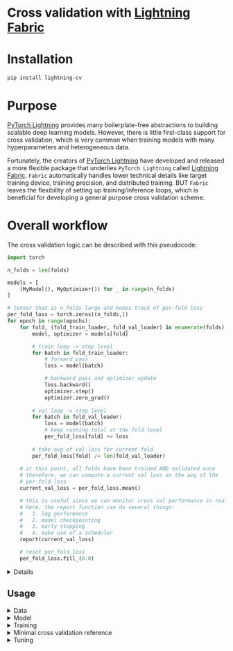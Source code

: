 **Cross validation with [Lightning Fabric](https://lightning.ai/docs/fabric/stable/)**
===========

# Installation
```bash
pip install lightning-cv
```

# Purpose
[PyTorch Lightning](https://lightning.ai/docs/pytorch/stable/) provides many boilerplate-free abstractions to building scalable deep learning models. However, there is little first-class support for cross validation, which is very common when training models with many hyperparameters and heterogeneous data.

Fortunately, the creators of [PyTorch Lightning](https://lightning.ai/docs/pytorch/stable/) have developed and released a more flexible package that underlies `PyTorch Lightning` called [Lightning Fabric](https://lightning.ai/docs/fabric/stable/). `Fabric` automatically handles lower technical details like target training device, training precision, and distributed training. BUT `Fabric` leaves the flexibility of setting up training/inference loops, which is beneficial for developing a general purpose cross validation scheme.

# Overall workflow
The cross validation logic can be described with this pseudocode:

```python
import torch

n_folds = len(folds)

models = [
    (MyModel(), MyOptimizer()) for _ in range(n_folds)
]

# tensor that is n_folds large and keeps track of per-fold loss
per_fold_loss = torch.zeros((n_folds,))
for epoch in range(epochs):
    for fold, (fold_train_loader, fold_val_loader) in enumerate(folds):
        model, optimizer = models[fold]

        # train loop -> step level
        for batch in fold_train_loader:
            # forward pass
            loss = model(batch)

            # backward pass and optimizer update
            loss.backward()
            optimizer.step()
            optimizer.zero_grad()
        
        # val loop -> step level
        for batch in fold_val_loader:
            loss = model(batch)
            # keep running total at the fold level
            per_fold_loss[fold] += loss
        
        # take avg of val loss for current fold
        per_fold_loss[fold] /= len(fold_val_loader)
    
    # at this point, all folds have been trained AND validated once
    # therefore, we can compute a current val loss as the avg of the
    # per-fold loss
    current_val_loss = per_fold_loss.mean()

    # this is useful since we can monitor cross val performance in real-time
    # here, the report function can do several things:
    #   1. log performance
    #   2. model checkpointing
    #   3. early stopping
    #   4. make use of a scheduler
    report(current_val_loss)

    # reset per_fold_loss
    per_fold_loss.fill_(0.0) 
```

<details>
  <summary>Details</summary>

## Fold Synchronization
Notably, this cross validation scheme **synchronizes all model folds at the epoch-level**. Unfortunately, this requires *k*-fold models to be held in memory simultaneously, which might be prohibitive for extremely large models. While looping over the training folds in the outermost loop could be optionally added and reduce the memory footprint, the current cross validation scheme offers greater flexibility.

The simplest benefit is that an individual cross validation run will be faster by a factor of ~*k* since each model fold is being trained within the epoch-level loop. However, a greater benefit of this approach is that this allows for early stopping of unpromising trials since the current validation metrics can be updated in real-time at the end of each epoch.

### Epoch level vs step level monitoring
Syncing folds at the epoch level means that techniques that *meaningfully* monitor current model performance **must** only operate at the **epoch** level. For example, schedulers can adjust the learning rate based on predefined strategies. The scheduler adjustment frequency, in normal workflows, can happen at the epoch or batch-step level. However, for this cross validation scheme, to ensure more comparable analysis across model folds, schedulers are only allowed to operate at the epoch level, so the learning rate is the same across all model folds.

A more explicit way to state this is that each training fold is not necessarily the same size, meaning that each training fold **could** take a different number of training steps. This becomes problematic when trying to monitor performance at the step level where the model folds are not synced.

The exception to this rule is when current performance is read without causing any meaningful updates. This occurs during metric logging and when a progress bar is used.

</details>

## Usage
<details>
  <summary>Data</summary>

The biggest change that needs to be made to existing workflows is to use a `lightning.LightningDataModule` subclass that has the method `train_val_dataloaders`. This method yields the train/val splits of the original dataset.

Convenience classes have been provided by this library:

```python
from typing import Any, Callable, Optional

import lightning as L
from torch.utils.data import Dataset

from lightning_cv._typing import CrossValidatorType

class _CrossValidationDataModule(L.LightningDataModule):
    def __init__(
        self,
        dataset: Dataset,
        batch_size: int,
        
        # pass a class type that implements the sklearn split API
        # ie calling the instance's .split() method yields train/val indices
        cross_validator: type[CrossValidatorType],
        # any init kwargs required to instantiate the cross_validator
        cross_validator_kwargs: dict[str, Any],

        # optional torch.utils.data.DataLoader collate_fn
        collate_fn: Optional[Callable] = None,
    ):
        super().__init__()
        # store other input args as attrs
        self.dataset = dataset
        self.batch_size = batch_size
        self._cross_validator = cross_validator
        self._cross_validator_kwargs = cross_validator_kwargs
        self.collate_fn = collate_fn
    
    # this method can be overridden for a general-use datamodule
    def setup(self, stage):
        # cross validation only needs the fit stage
        if stage == "fit":
            self.data_manager = self._cross_validator(**self._cross_validator_kwargs)

    def train_val_dataloaders(self):
        for train_idx, val_idx in self.data_manager.split():
            # convert train/val data indices into a DataLoader
            # actual impl depends on original dataset
            yield train_loader, val_loader
```
</details>

<details>
  <summary>Model</summary>

The model requirements are: 

| Requirement            | Method | Provided by `lightning.LightningModule` |
|------------------------|--------|-----------------------------------------|
| `training_step`        | Y      | Y                                       |
| `validation_step`      | Y      | Y                                       |
| `configure_optimizers` | Y      | Y                                       |
| `lr_scheduler_step`    | Y      | Y                                       |
| `train`                | Y      | Y                                       |
| `eval`                 | Y      | Y                                       |
| `fabric`               | N      | Y (technically, still need to set attr) |
| `estimated_steps`      | N      | N                                       |

## Extend existing models
Most of these method or attribute requirements are provided by creating models that are subclasses of the `lightning.LightningModule` class. A mixin class is provided that can handle the `fabric` and `estimated_steps` attributes to extend an existing `LightningModule`.

The `CrossValModuleMixin` provides the `estimated_steps` property and ensures that an instance of `lightning.Fabric` is passed.

TODO: mention pydantic model config

```diff
import lightning as L
+ from lightning_cv import CrossValModuleMixin

- class MyModel(L.LightningModule)
+ class MyModel(L.LightningModule, CrossValModuleMixin):
    def __init__(self, ...):
-       super().__init__(self)
+       L.LightningModule.__init__(self, ...)
+       CrossValModuleMixin.__init__(self, ...)
```

This way your model can be used with either the fully abstracted `lightning.Trainer` or the `lightning_cv.CrossValidationTrainer`.

## Create new models
Alternatively, if you are developing a new model from scratch, you can just subclass `CrossValModule`, which already subclasses `lightning.LightningModule` and the `CrossValModuleMixin`:

```python
from lightning_cv import CrossValModule:

class MyModel(CrossValModule):
    def __init__(self, ...):
        # handles L.LightningModule init and 
        # provides other api requirements
        super().__init__(...) 
        # custom init logic here
```
</details>

<details>
  <summary>Training</summary>

### Config
The `CrossValidationTrainer` can *only* be instantiated with a `pydantic` config model. `pydantic` models provide automatic type validation and safety guarantees that are useful for general purpose computing.

The config model looks like this. Most of these arguments get passed directly to `lightning.Fabric`, but several are general model training parameters that need to be tracked.

```python
from pydantic import BaseModel

class CrossValidationTrainerConfig(BaseModel):
    accelerator: Accelerators | Accelerator = "auto"
    strategy: Strategies | Strategy = "auto"
    devices: list[int] | str | int = "auto"
    precision: Precision | int = "32"
    plugins: Optional[str | Any] = None
    callbacks: Optional[list[Callback] | Callback] = None
    loggers: Optional[Logger | list[Logger]] = None
    max_epochs: int = 1000
    grad_accum_steps: int = 1
    limit_train_batches: Number = 1.0
    limit_val_batches: Number = 1.0
    validation_frequency: int = 1
    use_distributed_sampler: bool = True
    checkpoint_dir: Path = Path.cwd().joinpath("checkpoints")
    checkpoint_frequency: int = 1
    monitor: str = "val_loss"
```

You can instantiate the config model like this:

```python
from lightning_cv import CrossValidationTrainerConfig

# use defaults
trainer_config = CrossValidationTrainerConfig()

# change defaults
trainer_config = CrossValidationTrainerConfig(max_epochs=2)
```

### Trainer class
The trainer class (`CrossValidationTrainer`) only accepts two init arguments:
a model *type*, and the config instance.

Furthemore, the main method on the trainer is the `train_with_cross_validation`, which takes as input, a cross validation data module that has the `train_val_dataloaders` method, and a model config.

NOTE: Currently, the model config is also a `pydantic` model, but this requirement could be relaxed in the future.

```python
import lightning as L
from lightning_cv import CrossValidationTrainerConfig, CrossValModule

class CrossValidationTrainer:
    __fabric_keys__ = {
        "accelerator",
        "strategy",
        "devices",
        "precision",
        "plugins",
        "callbacks",
        "loggers",
    }

    def __init__(
        self, 
        model_type: type[CrossValModule], 
        config: CrossValidationTrainerConfig,
    ):  
        self.model_type
        self.config = config
        self.fabric = L.Fabric(**self.config.model_dump(include=self.__fabric_keys__))

        # other init logic

    def train_with_cross_validation(self, datamodule, model_config):
        # this method setups up k-fold models
        # then does the cross validation loop described in the 
        # `Overall workflow` section above
```

### Callbacks
`PyTorch Lightning` has predefined hooks that enable custom logic to be applied at various steps of the train/inference loop. In `Lightning Fabric`, no predefined hooks are automatically available, which provides authors flexibility of of defining what hooks are available.

The following hooks are available when using the `CrossValidationTrainer`:

| Hook                               | Called                                                               |
|------------------------------------|----------------------------------------------------------------------|
| on_train_start                     | **only once** when at the beginning of `train_with_cross_validation` |
| on_train_end                       | **only once** when at the end of `train_with_cross_validation`       |
| on_train_fold_start                | **per epoch** before the fold level loops                            |
| on_train_fold_end                  | **per epoch** after the fold level loops                             |
| on_train_epoch_start_per_fold      | **per epoch per fold** before batch level loops                      |
| on_train_epoch_end_per_fold        | **per epoch per fold** after batch level loops                       |
| on_train_batch_start_per_fold      | **per batch** before forward/backward, logging, etc                  |
| on_train_batch_end_per_fold        | **per batch** after forward/backward, logging, etc                   |
| on_before_optimizer_step           | **per batch** before `optimizer.step`                                |
| on_before_zero_grad                | **per batch** before `optimizer.zero_grad`                           |
| on_validation_start_per_fold       | **per epoch per fold** before batch level loops                      |
| on_validation_end_per_fold         | **per epoch per fold** after batch level loops                       |
| on_before_log_metrics              | **per batch** before metrics are logged during BOTH train/val loops  |
| on_validation_batch_start_per_fold | **per batch** before validation metrics are obtained                 |
| on_validation_batch_end_per_fold   | **per batch** after validation metrics are obtained                  |
| on_before_backward                 | **per batch** before `loss.backward`                                 |
| on_after_backward                  | **per batch** after `loss.backward`                                  |

A callback base class has been provided to to enable the hooks for any method. The `lightning_cv.callbacks.Callback` MUST be used to provide the hooks, since the `pydantic` trainer config will only accept subclasses of this exact class. 

An example callback to summarize model parameters that relies on a `lightning` function:

```python
import sys
from typing import cast

import lightning_cv as lcv
from lightning.pytorch.utilities.model_summary.model_summary import summarize


class ModelSummary(lcv.callbacks.Callback):
    def __init__(self, max_depth: int = 1):
        self.max_depth = max_depth

    # we only need to generate the model summary once at the beginning of cross validation
    def on_train_start(self, trainer: lcv.CrossValidationTrainer):
        model = trainer.fold_manager[0].model
        summary = summarize(model, max_depth=self.max_depth)
        sys.stderr.write(repr(summary))

    def __repr__(self) -> str:
        return f"{self.__class__.__name__}(max_depth={self.max_depth})"
```

Then, any custom callbacks can be passed to the `callbacks` argument of the `CrossValidationTrainerConfig`.

</details>

<details>
  <summary>Minimal cross validation reference</summary>

```python
from lightning_cv import (
    CrossValidationTrainer, 
    CrossValidationTrainerConfig,
    CrossValModule,
    _CrossValDataModule
)
from pydantic import BaseModel

class MyModelConfig:
    ...

class MyModel(CrossValModule):
    def __init__(self, config: MyModelConfig, ...):
        super().__init__(...)
        ...
    
    def training_step(self, ...): ...
    def validation_step(self, ...): ...
    def configure_optimizers(self, ...): ...

class MyDataModule(_CrossValDataModule):
    def __init__(self, ...): ...
    def train_val_dataloaders(self, ...): ...

# 1. setup datamodule
datamodule = MyDataModule(...)

# 2. setup model init config
model_config = MyModelConfig()

# 3. setup trainer
config = CrossValidationTrainerConfig()
trainer = CrossValidationTrainer(model_type=MyModel, config=config)

# 4. run cross validation
#    handles setup logic for model, datamodule, and cv-folds
trainer.train_with_cross_validation(
    datamodule=datamodule,
    model_config=model_config
)
```
</details>

<details>
  <summary>Tuning</summary>

Currently, there is a simple integration for [optuna](https://optuna.readthedocs.io/en/stable/), a machine learning hyperparameter tuning library.

Here is a simple example that uses the provided `Tuner` class to setup tuning runs. Suppose you want to tune the learning rate:

```python
import optuna

from lightning_cv import (
    CrossValidationTrainer, 
    CrossValidationTrainerConfig,
    CrossValModule,
    _CrossValDataModule
)
from lightning_cv.tuning import Tuner
from pydantic import BaseModel
from functools import partial

class MyModelConfig:
    lr: float
    ...

class MyModel(CrossValModule):
    def __init__(self, config: MyModelConfig, ...):
        super().__init__(...)
        self.config = config
        ...
    
    def training_step(self, ...): ...
    def validation_step(self, ...): ...
    def configure_optimizers(self, ...):
        lr = self.config.lr

class MyDataModule(_CrossValDataModule):
    def __init__(self, ...): ...
    def train_val_dataloaders(self, ...): ...

# 1. setup datamodule
datamodule = MyDataModule(...)

# 2. setup model init config
model_config = MyModelConfig()

# 3. create a tuner
tuner = Tuner(
    model_type=MyModel,
    model_config=MyModelConfig(),
    datamodule=datamodule,
    trainer_config=CrossValidationTrainerConfig(),
)

# 4. create a tuning suggestion fn
#    signature: (optuna.Trial) -> dict[str, Any]
def get_trial_suggestions(trial: optuna.Trial):
    # the optuna trial object will sample a float
    # from the loguniform range [1e-4, 1e-2]
    lr = trial.suggest_float(name="lr", low=1e-4, high=1e-2, log=True)
    return {"lr": lr}

# 5. run tuning trials
study = optuna.create_study(
    study_name="test",
    # look into other args to modify study such as
    # bad trial pruning
)

# we still don't have any actual trial obj so need a partial fn
# that will take these later, thus the trial MUST 
# be the first arg
def _tuning_trial(trial: optuna.Trial, tuner: Tuner):
    return tuner.tune(trial=trial, func=get_trial_suggestions)

tuning_trial = partial(_tuning_trial, tuner=tuner)

study.optimize(
    tuning_trial,
    n_trials=100,
    direction="minimize" # ie min loss
)
```

The only public method the `Tuner` class has is the `tune` method. This method first adjusts the model config which new trialed values, which is only the learning rate in this example. All other default values are held constant. 

Then, the tuner sets up a trainer instance and calls the `train_with_cross_validation_method` with the datamodule. If the method finishes and is not pruned due to an unpromising trial, then the `.tune` method returns a monitored validation metric, such as the validation loss, averaged over all folds.

This validation metric is reported to the `optuna.Study` object, which then keeps track of the best run.

</details>